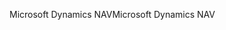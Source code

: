 <span data-ttu-id="0e054-101">Microsoft Dynamics NAV</span><span class="sxs-lookup"><span data-stu-id="0e054-101">Microsoft Dynamics NAV</span></span>
